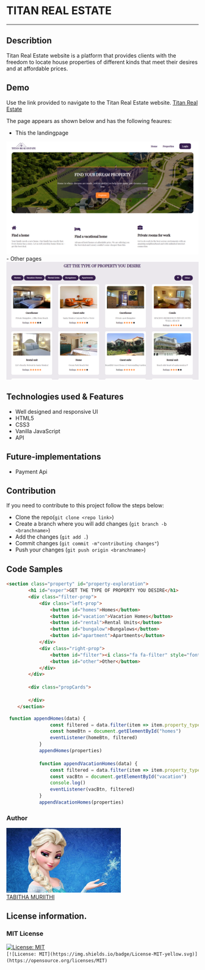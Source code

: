 # TITAN REAL ESTATE
***

## Describtion
Titan Real Estate website is a platform that provides clients with the freedom to locate house properties of different kinds that meet their desires and at affordable prices. 

## Demo
Use the link provided to navigate to the Titan Real Estate website.
[Titan Real Estate](https://titan-real-estate.netlify.app/)<br>

The page appears as shown below and has the following feaures:
- This the landingpage
<img src="./assets/images/homepage.png">
- Other pages<br>
<img src="./assets/images/propert.png">

## Technologies used & Features
- Well designed and responsive UI
- HTML5
- CSS3
- Vanilla JavaScript
- API

## Future-implementations 
- Payment Api

## Contribution
If you need to contribute to this project follow the steps below:<br>
- Clone the repo(`git clone <repo link>`)
- Create a branch where you will add changes (`git branch -b <branchname>`)
- Add the changes (`git add .`)
- Commit changes (`git commit -m"contributing changes"`)
- Push your changes (`git push origin <branchname>`)

## Code Samples
```Html
<section class="property" id="property-exploration">
        <h1 id="exper">GET THE TYPE OF PROPERTY YOU DESIRE</h1>
        <div class="filter-prop">
            <div class="left-prop">
                <button id="homes">Homes</button>
                <button id="vacation">Vacation Homes</button>
                <button id="rental">Rental Units</button>
                <button id="bungalow">Bungalows</button>
                <button id="apartment">Apartments</button>
            </div>
            <div class="right-prop">
                <button id="filter"><i class="fa fa-filter" style="font-size:18px"></i></button>
                <button id="other">Other</button>
            </div>
        </div>

        <div class="propCards">

        </div>
    </section>
```
```JavaScript
 function appendHomes(data) {
                const filtered = data.filter(item => item.property_type == "Home" && item.reviews >= 180 ? item : null)
                const homeBtn = document.getElementById("homes")
                eventListener(homeBtn, filtered)
            }
            appendHomes(properties)

            function appendVacationHomes(data) {
                const filtered = data.filter(item => item.property_type == "Villa" ? item : null)
                const vacBtn = document.getElementById("vacation")
                console.log()
                eventListener(vacBtn, filtered)
            }
            appendVacationHomes(properties)
```
### Author
[<img src="./assets/images/profile2.jpg" width="300px">](https://github.com/SheeTabz)<br>
[TABITHA MURIITHI](https://github.com/SheeTabz)

## License information.
### MIT License
[![License: MIT](https://img.shields.io/badge/License-MIT-yellow.svg)](https://opensource.org/licenses/MIT)  
`[![License: MIT](https://img.shields.io/badge/License-MIT-yellow.svg)](https://opensource.org/licenses/MIT)`

